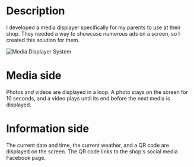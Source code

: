 # Description

I developed a media displayer specifically for my parents to use at their shop. They needed a way to showcase numerous ads on a screen, so I created this solution for them.

![Media Displayer System](sneak-peek.png)

# Media side

Photos and videos are displayed in a loop. A photo stays on the screen for 10 seconds, and a video plays until its end before the next media is displayed.

# Information side

The current date and time, the current weather, and a QR code are displayed on the screen. The QR code links to the shop's social media Facebook page.
